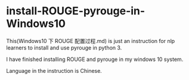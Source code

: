 # install-ROUGE-pyrouge-in-Windows10

This(Windows10 下 ROUGE 配置过程.md) is just an instruction for nlp learners to install and use pyrouge in python 3. 

I have finished installing ROUGE and pyrouge in my windows 10 system.

Language in the instruction is Chinese.

